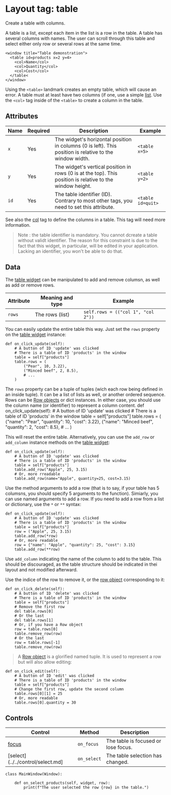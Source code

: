 # Layout tag: table

Create a table with columns.

A table is a list, except each item in the list is a row in the table.  A table has several columns with names.  The user can scroll through this table and select either only row or several rows at the same time.

```
<window title="Table demonstration">
  <table id=products x=2 y=4>
    <col>Name</col>
    <col>Quantity</col>
    <col>Cost</col>
  </table<
</window>
```

Using the `<table>` landmark creates an empty table, which will cause an error.  A table must at least have two columns (if one, use a simple [list](./list.html).  Use the `<col>` tag inside of the `<table>` to create a column in the table.

## Attributes

| Name         | Required | Description              | Example     |
| ------------ | -------- | ------------------------ | ----------- |
| `x` | Yes | The widget's horizontal position in columns (0 is left). This position is relative to the window width. | `<table x=5>` |
| `y` | Yes | The widget's vertical position in rows (0 is at the top). This position is relative to the window height. | `<table y=2>` |
| `id` | Yes | The table identifier (ID). Contrary to most other tags, you need to set this attribute. | `<table id=quit>` |

See also the [col](./col.md) tag to define the columns in a table.  This tag will need more information.

> Note : the table identifier is mandatory.  You cannot dcreate a table without validt identifier.  The reason for this constraint is due to the fact that this widget, in particular, will be edited in your application.  Lacking an identifier, you won't be able to do that.

## Data

The [table widget](../../widget/Table.md) can be manipulated to add and remove columsn, as well as add or remove rows.

| Attribute      | Meaning and type | Example                     |
| -------------- | ---------------- | --------------------------- |
| `rows` | The rows (list) | `self.rows = (("col 1", "col 2"))` |

You can easily update the entire table this way.  Just set the `rows` property on the [table widget](../../widget/Table.md) instance:

    def on_click_update(self):
        # A button of ID 'update' was clicked
        # There is a table of ID 'products' in the window
        table = self["products"]
        table.rows = (
            ("Pear", 10, 3.22),
            ("Minced beef", 2, 8.5),
            # ...
        )

The `rows` property can be a tuple of tuples (wich each row being defined in an inside tuple).  It can be a list of lists as well, or another ordered sequence.  Rows can be [Row objects](../../widget/Row.md) or dict instances.  In either case, you should use the column name (or identifier) to represent a column content.
    def on_click_update(self):
        # A button of ID 'update' was clicked
        # There is a table of ID 'products' in the window
        table = self["products"]
        table.rows = (
            {"name": "Pear", "quantity": 10, "cost": 3.22},
            {"name": "Minced beef", "quantity": 2, "cost": 8.5},
            # ...
        )

This will reset the entire table.  Alternatively, you can use the `add_row` or `add_column` instance methods on the [table widget](../../widget/Table.md):

    def on_click_update(self):
        # A button of ID 'update' was clicked
        # There is a table of ID 'products' in the window
        table = self["products"]
        table.add_row("Apple", 25, 3.15)
        # Or, more rreadable
        table.add_row(name="Apple", quantity=25, cost=3.15)

Use the method arguments to add a row (that is to say, if your table has 5 columsns, you should specify 5 arguments to the function).  Simiarly, you can use named arguments to add a row.  If you need to add a row from a list or dictionary, use the `*` or `**` syntax:

    def on_click_update(self):
        # A button of ID 'update' was clicked
        # There is a table of ID 'products' in the window
        table = self["products"]
        row = ("Apple", 25, 3.15)
        table.add_row(*row)
        # Or, more readable
        row = {"name": "Apple", "quantity": 25, "cost": 3.15}
        table.add_row(**row)

Use `add_column` indicating the name of the column to add to the table.  This should be discouraged, as the table structure should be indicated in thei layout and not modified afterward.

Use the indice of the row to remove it, or the [row object](../../class/Row.md) corresponding to it:

    def on_click_delete(self):
        # A button of ID 'delete' was clicked
        # There is a table of ID 'products' in the window
        table = self["products"]
        # Remove the first row
        del table.rows[0]
        # Or the last
        del table.rows[1]
        # Or, if you have a Row object
        row = table.rows[0]
        table.remove_row(row)
        # Or the last
        row = table.rows[-1]
        table.remove_row(row)

> A [Row object](../../class/Row.md) is a glorified named tuple.  It is used to represent a row but will also allow editing:

    def on_click_edit(self):
        # A button of ID 'edit' was clicked
        # There is a table of ID 'products' in the window
        table = self["products"]
        # Change the first row, update the second column
        table.rows[0][1] = 25
        # Or, more readable
        table.rows[0].quantity = 30

## Controls

| Control                           | Method       | Description    |
| --------------------------------- | ------------ | -------------- |
| [focus](../../control/focus.md) | `on_focus` | The table is focused or lose focus. |
| [select](../../control/select.md] | `on_select` | The table selection has changed. |

    class MainWindow(Window):

        def on_select_products(self, widget, row):
            print(f"The user selected the row {row} in the table.")

